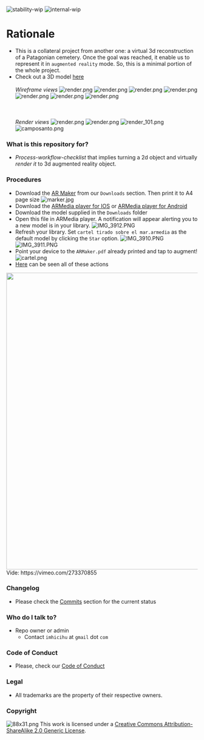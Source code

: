 ![stability-wip](images/477405737-stability_work_in_progress.png)
![internal-wip](images/3847436881-internal_use_stable.png)

# Rationale

* This is a collateral project from another one: a virtual 3d reconstruction of a Patagonian cemetery. Once the goal was reached, it enable us to represent it in `augmented reality` mode. 
So, this is a minimal portion of the whole project.
* Check out a 3D model [here](https://sketchfab.com/models/7d09135c67064218bd6b673fa9d5f74c)
<BR></BR>
_Wireframe views_
![render.png](images/wireframe.png)
![render.png](images/wireframe_01.png)
![render.png](images/wireframe_02.png)
![render.png](images/wireframe_03.png)
![render.png](images/wireframe_04.png)
![render.png](images/wireframe_06.png)
![render.png](images/wireframe_07.png)
<BR></BR>
<BR></BR>
_Render views_
![render.png](images/final-final%20terrain%20modified_2016-12-15_22300200000.png)
![render.png](images/final-final%20terrain%20modified_2016-12-15_21423600000.png)
![render_101.png](images/final-final%20terrain%20modified_2016-12-15_23293400000.png)
![camposanto.png](images/final-final_2016-05-16.png)


### What is this repository for? ###

* _Process-workflow-checklist_ that implies turning a 2d object and virtually _render it_ to 3d augmented reality object.

### Procedures ###

* Download the [AR Maker](downloads/ARMaker.pdf) from our `Downloads` section. Then print it to A4 page size
 ![marker.jpg](images/976313947-marker.jpg)
* Download the [ARMedia player for IOS](https://itunes.apple.com/ar/app/armedia-player/id502524441?mt=8) or [ARMedia player for Android](https://play.google.com/store/apps/details?id=com.inglobetechnologies.armedia.player)
* Download the model supplied in the `Downloads` folder
* Open this file in ARMedia player. A notification will appear alerting you to a new model is in your library.
![IMG_3912.PNG](images/72026351-IMG_3912.png)
* Refresh your library. Set `cartel tirado sobre el mar.armedia` as the default model by clicking the `Star` option.
![IMG_3910.PNG](images/2222360397-IMG_3910.png)
![IMG_3911.PNG](images/3611981674-IMG_3911.png)
* Point your device to the `ARMaker.pdf` already printed and tap to augment!
![cartel.png](images/1524102738-cartel.png)
* [Here](https://vimeo.com/273370855) can be seen all of these actions
<img src="images/AR.gif" width="780">
Vide: https://vimeo.com/273370855

### Changelog ###

* Please check the [Commits](https://github.com/imhicihu/Augmented_Reality_Cemetery_experimental/commits/master) section for the current status

### Who do I talk to? ###

* Repo owner or admin
     - Contact `imhicihu` at `gmail` dot `com`

### Code of Conduct

* Please, check our [Code of Conduct](code_of_conduct.md)

### Legal ###

* All trademarks are the property of their respective owners.

### Copyright ###
![88x31.png](images/3902704043-88x31.png)
This work is licensed under a [Creative Commons Attribution-ShareAlike 2.0 Generic License](http://creativecommons.org/licenses/by-sa/2.0/).
